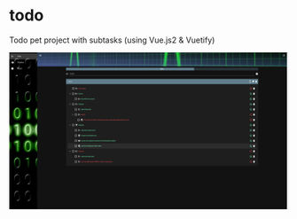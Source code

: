 # todo

Todo pet project with subtasks (using Vue.js2 & Vuetify)

![Screenshot](https://raw.githubusercontent.com/alisacorporation/todo-ctf/master/Screenshot_2023-08-11_14-25-27.png)
